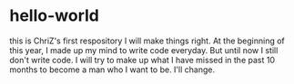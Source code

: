 # hello-world
this is ChriZ's first respository
I will make things right.
At the beginning of this year, I made up my mind to write code everyday.
But until now I still don't write code.
I will try to make up what I have missed in the past 10 months to become a man who I want to be.
I'll change.

